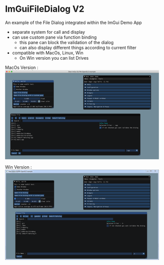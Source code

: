 # ImGuiFileDialog V2

An example of the File Dialog integrated within the ImGui Demo App

- separate system for call and display
- can use custom pane via function binding
  - this pane can block the validation of the dialog
  - can also display different things according to current filter
- compatible with MacOs, Linux, Win
  - On Win version you can list Drives
  
MacOs Version :
![alt text](macos.png)

Win Version :
![alt text](win.png)